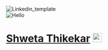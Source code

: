 ![Linkedin_template](https://github.com/user-attachments/assets/09b73d29-0fa4-439b-b653-a14f3e5e24dd)<br>
![Hello](https://user-images.githubusercontent.com/72989187/183024891-d3264009-eb44-40b0-af48-ec7fa025cd32.gif) 
<h1><a href="www.linkedin.com/in/shweta-thikekar" style="margin-top: 0px">Shweta Thikekar</a> 
  <img src="https://raw.githubusercontent.com/MartinHeinz/MartinHeinz/master/wave.gif" style="width: 25px;">



